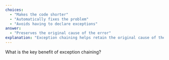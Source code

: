 ```yaml
---
choices:
  - "Makes the code shorter"
  - "Automatically fixes the problem"
  - "Avoids having to declare exceptions"
answer:
  - "Preserves the original cause of the error"
explanation: "Exception chaining helps retain the original cause of the error for better debugging."
---
```


What is the key benefit of exception chaining?
